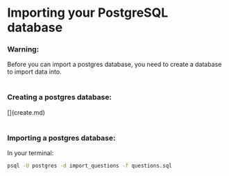 # Importing your PostgreSQL database

### Warning: 
<div>
	Before you can import a postgres database, you need to create a database to import data into.
	<br>
	<br>
</div>

### Creating a postgres database:
<div>
	[](create.md) 
</div>

<br>

###	Importing a postgres database:

<div>
	In your terminal:
</div>

```sh
psql -U postgres -d import_questions -f questions.sql
```

